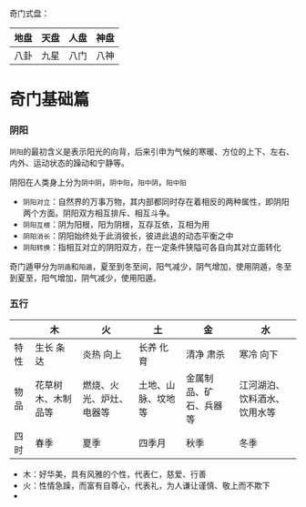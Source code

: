 奇门式盘：

| 地盘 | 天盘 | 人盘 | 神盘 |
| --- | --- | --- | --- |
| 八卦 | 九星 | 八门 | 八神 | 

# 奇门基础篇

### 阴阳
`阴阳`的最初含义是表示阳光的向背，后来引申为气候的寒暖、方位的上下、左右、内外、运动状态的躁动和宁静等。

阴阳在人类身上分为`阴中阴`，`阴中阳`，`阳中阴`，`阳中阳`

- `阴阳对立`：自然界的万事万物，其内部都同时存在着相反的两种属性，即阴阳两个方面。阴阳双方相互排斥、相互斗争。
- `阴阳互根`：阴为阳根，阳为阴根，互存互依，互相为用
- `阴阳消长`：阴阳始终处于此消彼长，彼进此退的动态平衡之中
- `阴阳转换`：指相互对立的阴阳双方，在一定条件狭隘可各自向其对立面转化

奇门遁甲分为`阴遁`和`阳遁`，夏至到冬至间，阳气减少，阴气增加，使用阴遁，冬至到夏至，阳气增加，阴气减少，使用阳遁。

### 五行

|      |  木  |  火  |  土  |  金  |  水  |
| --- | ---- | ---- | ---- | ---- | ---- |
| 特性 | 生长 条达 | 炎热 向上 | 长养 化育 | 清净 肃杀 | 寒冷 向下 |
| 物品 | 花草树木、木制品等 | 燃烧、火光、炉灶、电器等 | 土地、山脉、坟地等 | 金属制品、矿石、兵器等 | 江河湖泊、饮料酒水、饮用水等 |
| 四时 | 春季 | 夏季 | 四季月 | 秋季 | 冬季 |

- 木：好华美，具有风雅的个性，代表仁，慈爱、行善
- 火：性情急躁，而富有自尊心，代表礼，为人谦让谨慎、敬上而不欺下
- 
